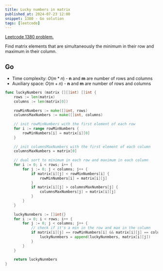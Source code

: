 ```yaml
---
title: Lucky numbers in matrix
published_at: 2024-07-23 12:00
snippet: 1380 - Go solution
tags: [leetcode]
---
```


[Leetcode 1380 problem.](https://leetcode.com/problems/lucky-numbers-in-a-matrix)

Find matrix elements that are simultaneously the minimum in their row and maximum in their column.

## Go

- Time complexity: $O(m * n)$ - **n** and **m** are number of rows and columns
- Auxiliary space: $O(m + n)$ - **n** and **m** are number of rows and columns

```go
func luckyNumbers (matrix [][]int) []int {
    rows := len(matrix)
    columns := len(matrix[0])
    
    rowMinNumbers := make([]int, rows)
    columnsMaxNumbers := make([]int, columns)
    
    // init rowMinNumbers with the first element of each row
    for i := range rowMinNumbers {
        rowMinNumbers[i] = matrix[i][0]
    }
    
    // init columnsMaxNumbers with the first element of each column
    columnsMaxNumbers = matrix[0]
    
    // dual sort to minimum in each row and maximum in each column
    for i := 0; i < rows; i++ {
        for j := 0; j < columns; j++ {
            if matrix[i][j] < rowMinNumbers[i] {
                rowMinNumbers[i] = matrix[i][j]
            }
            if matrix[i][j] > columnsMaxNumbers[j] {
                columnsMaxNumbers[j] = matrix[i][j]
            }
        }
    }
    
    luckyNunmbers := []int{}
    for i := 0; i < rows; i++ {
        for j := 0; j < columns; j++ {
            // check if it's a min in the row and max in the column
            if matrix[i][j] == rowMinNumbers[i] && matrix[i][j] == columnsMaxNumbers[j] {
                luckyNunmbers = append(luckyNunmbers, matrix[i][j])
            }
        }
    }
    
    return luckyNunmbers
}
```